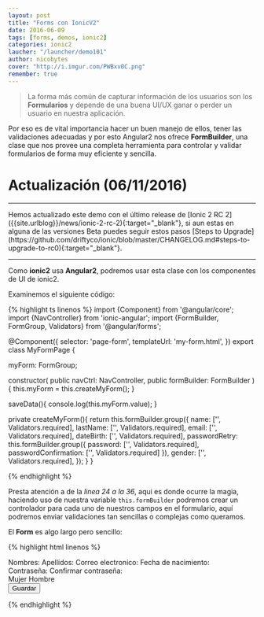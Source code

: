 ```yaml
---
layout: post
title: "Forms con IonicV2"
date: 2016-06-09
tags: [forms, demos, ionic2]
categories: ionic2
laucher: "/launcher/demo101"
author: nicobytes
cover: "http://i.imgur.com/PWBxv0C.png"
remember: true
---
```


> La forma más común de capturar información de los usuarios son los **Formularios** y depende de una buena UI/UX ganar o perder un usuario en nuestra aplicación. 

Por eso es de vital importancia hacer un buen manejo de ellos, tener las validaciones adecuadas y por esto Angular2 nos ofrece **FormBuilder**, una clase que nos provee una completa herramienta para controlar y validar formularios de forma muy eficiente y sencilla.

# Actualización (06/11/2016)
<hr/>
Hemos actualizado este demo con el último release de [Ionic 2 RC 2]({{site.urlblog}}/news/ionic-2-rc-2){:target="_blank"}, si aun estas en alguna de las versiones Beta puedes seguir estos pasos [Steps to Upgrade](https://github.com/driftyco/ionic/blob/master/CHANGELOG.md#steps-to-upgrade-to-rc0){:target="_blank"}.

<hr/>

Como **ionic2** usa **Angular2**, podremos usar esta clase con los componentes de UI de ionic2.

<amp-img width="1366" height="779" layout="responsive" src="http://i.imgur.com/PWBxv0C.png"></amp-img>

Examinemos el siguiente código:

{% highlight ts linenos %}
import {Component} from '@angular/core';
import {NavController} from 'ionic-angular';
import {FormBuilder, FormGroup, Validators} from '@angular/forms';

@Component({
  selector: 'page-form',
  templateUrl: 'my-form.html',
})
export class MyFormPage {

  myForm: FormGroup;
  
  constructor(
    public navCtrl: NavController,
    public formBuilder: FormBuilder
  ) {
    this.myForm = this.createMyForm();
  }
  
  saveData(){
    console.log(this.myForm.value);
  }
  
  private createMyForm(){
    return this.formBuilder.group({
      name: ['', Validators.required],
      lastName: ['', Validators.required],
      email: ['', Validators.required],
      dateBirth: ['', Validators.required],
      passwordRetry: this.formBuilder.group({
        password: ['', Validators.required],
        passwordConfirmation: ['', Validators.required]
      }),
      gender: ['', Validators.required],
    });
  }
}



{% endhighlight %}

Presta atención a de la *linea 24 a la 36*, aqui es donde ocurre la magia, haciendo uso de nuestra variable `this.formBuilder` podremos crear un controlador para cada uno de nuestros campos en el formulario, aquí podremos enviar validaciones tan sencillas o complejas como queramos. 

El **Form** es algo largo pero sencillo:

{% highlight html linenos %}

<form [formGroup]="myForm" (ngSubmit)="saveData()">
    <ion-list>
      <ion-item>
        <ion-icon name="person" item-left></ion-icon>
        <ion-label stacked>Nombres:</ion-label>
        <ion-input formControlName="name" type="text" placeholder="Nombre"></ion-input>
      </ion-item>
      <ion-item>
        <ion-icon name="person" item-left></ion-icon>
        <ion-label stacked>Apellidos:</ion-label>
        <ion-input formControlName="lastName" type="text" placeholder="Apellidos"></ion-input>
      </ion-item>
      <ion-item>
        <ion-icon name="mail" item-left></ion-icon>
        <ion-label stacked>Correo electronico:</ion-label>
        <ion-input formControlName="email" type="email" placeholder="Email"></ion-input>
      </ion-item>
      <ion-item>
        <ion-icon name="calendar" item-left></ion-icon>
        <ion-label stacked>Fecha de nacimiento:</ion-label>
        <ion-datetime formControlName="dateBirth" displayFormat="MM-DD-YYYY" placeholder="MM-DD-YYY"></ion-datetime>
      </ion-item>
      <div formGroupName="passwordRetry">
        <ion-item>
          <ion-icon name="eye" item-left></ion-icon>
          <ion-label stacked>Contraseña:</ion-label>
          <ion-input formControlName="password" type="password" placeholder="Contraseña"></ion-input>
        </ion-item>
        <ion-item>
          <ion-icon name="eye" item-left></ion-icon>
          <ion-label stacked>Confirmar contraseña:</ion-label>
          <ion-input formControlName="passwordConfirmation" type="password" placeholder="Confirmar contraseña"></ion-input>
        </ion-item>
      </div>
      <ion-row radio-group formControlName="gender">
        <ion-item>
          <ion-icon name="woman" item-left></ion-icon>
          <ion-label>Mujer</ion-label>
          <ion-radio value="2"></ion-radio>
        </ion-item>
        <ion-item>
          <ion-icon name="man" item-left></ion-icon>
          <ion-label>Hombre</ion-label>
          <ion-radio value="1"></ion-radio>
        </ion-item>
      </ion-row>
    </ion-list>
    <div padding>
      <button ion-button block type="submit" [disabled]="!myForm.valid">Guardar</button>
    </div>
  </form>

{% endhighlight %}
